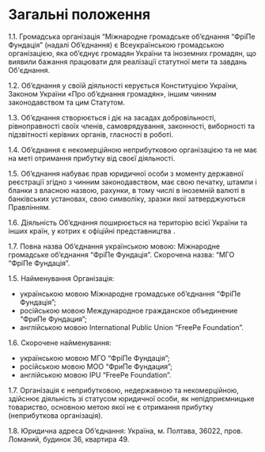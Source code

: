 # Загальні положення

1.1. Громадська організація “Міжнародне громадське об’єднання “ФріПе Фундація” (надалі Об’єднання) є Всеукраїнською громадською організацією, яка об’єднує громадян України та іноземних громадян, що виявили бажання працювати для реалізації статутної мети та завдань Об'єднання.

1.2. Об’єднання у своїй діяльності керується Конституцією України, Законом України «Про об’єднання громадян», іншим чинним законодавством та цим Статутом.

1.3. Об’єднання створюється і діє на засадах добровільності, рівноправності своїх членів, самоврядування, законності, виборності та підзвітності керівних органів, гласності в роботі.

1.4. Об’єднання є некомерційною неприбутковою організацією та не має на меті отримання прибутку від своєї діяльності.

1.5. Об’єднання набуває прав юридичної особи з моменту державної реєстрації згідно з чинним законодавством, має свою печатку, штампи і бланки з власною назвою, рахунки, в тому числі в іноземній валюті в банківських установах, свою символіку, зразки якої затверджуються Правлінням.

1.6. Діяльність Об’єднання поширюється на територію всієї України та інших країн, у котрих є офіційні представництва .

1.7. Повна назва Об’єднання українською мовою: Міжнародне громадське об’єднання “ФріПе Фундація”. Скорочена назва: “МГО “ФріПе Фундація”.

1.5. Найменування Організація:

- українською мовою Міжнародне громадське об’єднання “ФріПе Фундація”;
- російською мовою Международное гражданское объединение “ФриПе Фундация”;
- англійською мовою International Public Union “FreePe Foundation”.

1.6. Скорочене найменування:

- українською мовою МГО “ФріПе Фундація”;
- російською мовою МОО “ФриПе Фундация”;
- англійською мовою IPU “FreePe Foundation”.

1.7. Організація є неприбутковою, недержавною та некомерційною, здійснює діяльність зі статусом юридичної особи, як непідприємницьке товариство, основною метою якої не є отримання прибутку (неприбуткова організація).

1.8. Юридична адреса Об’єднання: Україна, м. Полтава, 36022, пров. Ломаний, будинок 36, квартира 49.